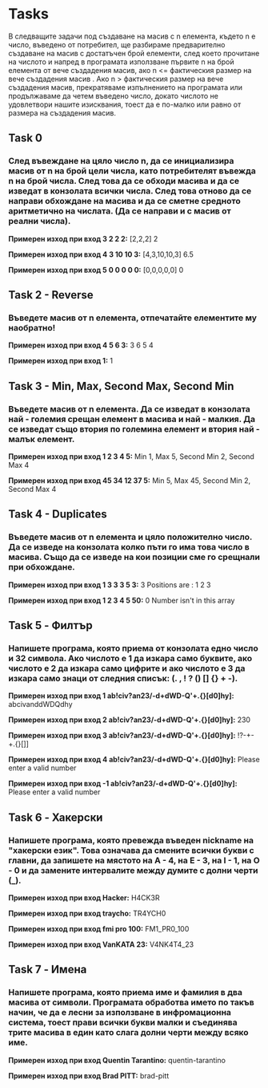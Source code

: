 # Tasks

В следващите задачи под създаване на масив с n елемента, където n е число, въведено от потребител, ще разбираме предварително създаване на масив с достатъчен брой елементи, след което прочитане на числото и напред в програмата използване първите n на брой елемента от вече създадения масив, ако n <= фактическия размер на вече създадения масив . Ако n > фактическия размер на вече създадения масив, прекратяваме изпълнението на програмата или продължаваме да четем въведено число, докато числото не удовлетвори нашите изисквания, тоест да е по-малко или равно от размера на създадения масив.

## Task 0
### След въвеждане на цяло число n, да се инициализира масив от n на брой цели числа, като потребителят въвежда n на брой числа. След това да се обходи масива и да се изведат в конзолата всички числа. След това отново да се направи обхождане на масива и да се сметне средното аритметично на числата. (Да се направи и с масив от реални числа). 

**Примерен изход при вход 3 2 2 2:** [2,2,2] 2

**Примерен изход при вход 4 3 10 10 3:** [4,3,10,10,3] 6.5

**Примерен изход при вход 5 0 0 0 0 0:** [0,0,0,0,0] 0

## Task 2 - Reverse
### Въведете масив от n елемента, отпечатайте елементите му наобратно!

**Примерен изход при вход 4 5 6 3:** 3 6 5 4

**Примерен изход при вход 1:** 1

## Task 3 - Min, Max, Second Max, Second Min
### Въведете масив от n елемента. Да се изведат в конзолата най - големия срещан елемент в масива и най - малкия. Да се изведат също втория по големина елемент и втория най - малък елемент. 

**Примерен изход при вход 1 2 3 4 5:** Min 1, Max 5, Second Min 2, Second Max 4

**Примерен изход при вход 45 34 12 37 5:** Min 5, Max 45, Second Min 2, Second Max 4 

## Task 4 - Duplicates
###  Въведете масив от n елемента и цяло положително число. Да се изведе на конзолата колко пъти го има това число в масива. Също да се изведе на кои позиции сме го срещнали при обхождане.

**Примерен изход при вход 1 3 3 3 5 3:** 3 Positions are : 1 2 3

**Примерен изход при вход 1 2 3 4 5 50:** 0 Number isn't in this array

## Task 5 - Филтър
### Напишете програма, която приема от конзолата едно число и 32 символа. Ако числото е 1 да изкара само буквите, ако числото е 2 да изкара само цифрите и ако числото е 3 да изкара само знаци от следния списък: (. , ! ? () [] {} + -).

**Примерен изход при вход 1 ab!civ?an23/-d+dWD-Q'+.{}[d0]hy]:** abcivanddWDQdhy 

**Примерен изход при вход 2 ab!civ?an23/-d+dWD-Q'+.{}[d0]hy]:** 230 

**Примерен изход при вход 3 ab!civ?an23/-d+dWD-Q'+.{}[d0]hy]:** !?-+-+.{}[]]

**Примерен изход при вход 4 ab!civ?an23/-d+dWD-Q'+.{}[d0]hy]:** Please enter a valid number 

**Примерен изход при вход -1 ab!civ?an23/-d+dWD-Q'+.{}[d0]hy]:** Please enter a valid number 

## Task 6 - Хакерски
### Напишете програма, която превежда въведен nickname на "хакерски език". Това означава да смените всички букви с главни, да запишете на мястото на A - 4, на E - 3, на I - 1, на O - 0 и да замените интервалите между думите с долни черти (_). 

**Примерен изход при вход Hacker:** H4CK3R

**Примерен изход при вход traycho:** TR4YCH0

**Примерен изход при вход fmi pro 100:** FM1_PR0_100 

**Примерен изход при вход VanKATA 23:** V4NK4T4_23 

## Task 7 - Имена
### Напишете програма, която приема име и фамилия в два масива от символи. Програмата обработва името по такъв начин, че да е лесни за използване в инфромационна система, тоест прави всички букви малки и съединява трите масива в един като слага долни черти между всяко име.

**Примерен изход при вход Quentin Tarantino:** quentin-tarantino 

**Примерен изход при вход Brad PITT:** brad-pitt 


